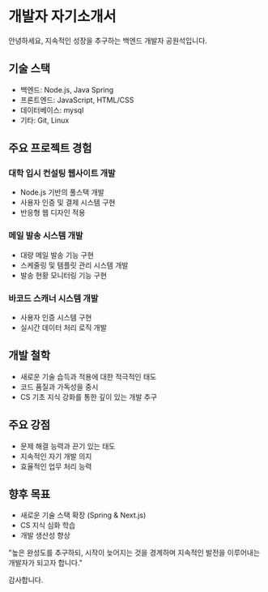 # 개발자 자기소개서

안녕하세요, 지속적인 성장을 추구하는 백엔드 개발자 공원석입니다.

## 기술 스택

- 백엔드: Node.js, Java Spring
- 프론트엔드: JavaScript, HTML/CSS
- 데이터베이스: mysql
- 기타: Git, Linux

## 주요 프로젝트 경험

### 대학 입시 컨설팅 웹사이트 개발

- Node.js 기반의 풀스택 개발
- 사용자 인증 및 결제 시스템 구현
- 반응형 웹 디자인 적용

### 메일 발송 시스템 개발

- 대량 메일 발송 기능 구현
- 스케줄링 및 템플릿 관리 시스템 개발
- 발송 현황 모니터링 기능 구현

### 바코드 스캐너 시스템 개발

- 사용자 인증 시스템 구현
- 실시간 데이터 처리 로직 개발

## 개발 철학

- 새로운 기술 습득과 적용에 대한 적극적인 태도
- 코드 품질과 가독성을 중시
- CS 기초 지식 강화를 통한 깊이 있는 개발 추구

## 주요 강점

- 문제 해결 능력과 끈기 있는 태도
- 지속적인 자기 개발 의지
- 효율적인 업무 처리 능력

## 향후 목표

- 새로운 기술 스택 확장 (Spring & Next.js)
- CS 지식 심화 학습
- 개발 생산성 향상

"높은 완성도를 추구하되, 시작이 늦어지는 것을 경계하며 지속적인 발전을 이루어내는 개발자가 되고자 합니다."

감사합니다.
